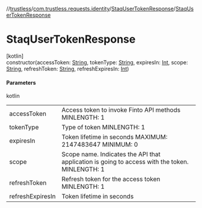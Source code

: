 //[trustless](../../../index.md)/[com.trustless.requests.identity](../index.md)/[StaqUserTokenResponse](index.md)/[StaqUserTokenResponse](-staq-user-token-response.md)

# StaqUserTokenResponse

[kotlin]\
constructor(accessToken: [String](https://kotlinlang.org/api/latest/jvm/stdlib/kotlin/-string/index.html), tokenType: [String](https://kotlinlang.org/api/latest/jvm/stdlib/kotlin/-string/index.html), expiresIn: [Int](https://kotlinlang.org/api/latest/jvm/stdlib/kotlin/-int/index.html), scope: [String](https://kotlinlang.org/api/latest/jvm/stdlib/kotlin/-string/index.html), refreshToken: [String](https://kotlinlang.org/api/latest/jvm/stdlib/kotlin/-string/index.html), refreshExpiresIn: [Int](https://kotlinlang.org/api/latest/jvm/stdlib/kotlin/-int/index.html))

#### Parameters

kotlin

| | |
|---|---|
| accessToken | Access token to invoke Finto API methods MINLENGTH: 1 |
| tokenType | Type of token MINLENGTH: 1 |
| expiresIn | Token lifetime in seconds MAXIMUM: 2147483647 MINIMUM: 0 |
| scope | Scope name. Indicates the API that application is going to access with the token. MINLENGTH: 1 |
| refreshToken | Refresh token for the access token MINLENGTH: 1 |
| refreshExpiresIn | Token lifetime in seconds |
